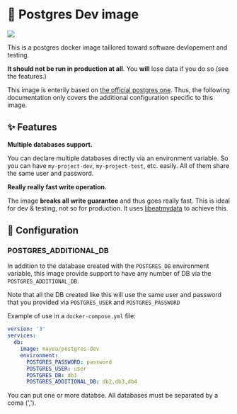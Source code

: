 # 🐘 Postgres Dev image

[![](https://badgen.net/badge/docker/mayeu%2Fmultipostgres/blue?icon=docker&label)](https://hub.docker.com/r/mayeu/multipostgres)

This is a postgres docker image taillored toward software devlopement and
testing.

**It should not be run in production at all**. You **will** lose data if you do
so (see the features.)

This image is enterily based on [the official postgres one][opi]. Thus, the
following documentation only covers the additional configuration specific to
this image.

## ✨ Features

**Multiple databases support.**

You can declare multiple databases directly via an environment variable. So you
can have `my-project-dev`, `my-project-test`, etc. easily. All of them share
the same user and password.

**Really really fast write operation.**

The image **breaks all write guarantee** and thus goes really fast. This is
ideal for dev & testing, not so for production. It uses [libeatmydata][lemd] to
achieve this.

[opi]: https://hub.docker.com/_/postgres/
[lemd]: https://www.flamingspork.com/projects/libeatmydata/

## 🌳 Configuration

### POSTGRES\_ADDITIONAL\_DB

In addition to the database created with the `POSTGRES_DB` environment
variable, this image provide support to have any number of DB via the
`POSTGRES_ADDITIONAL_DB`.

Note that all the DB created like this will use the same user and password that
you provided via `POSTGRES_USER` and `POSTGRES_PASSWORD`

Example of use in a `docker-compose.yml` file:
```yaml
version: '3'
services:
  db:
    image: mayeu/postgres-dev
    environment:
      POSTGRES_PASSWORD: password
      POSTGRES_USER: user
      POSTGRES_DB: db1
      POSTGRES_ADDITIONAL_DB: db2,db3,db4
```

You can put one or more databse. All databases must be separated by a coma
(',').

